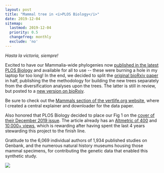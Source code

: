 ```yaml
---
layout: post
title: "Mammal tree in <i>PLOS Biology</i>"
date: 2019-12-04
sitemap:
  lastmod: 2019-12-04
  priority: 0.5
  changefreq: monthly
  exclude: 'no'
---
```


_Hasta la victoria, siempre!_

Excited to have our Mammalia-wide phylogenies now [published in the latest PLOS Biology](https://doi.org/10.1371/journal.pbio.3000494) and available for all to use -- these were burning a hole in my laptop for too long!  In the end, we decided to split the [original bioRxiv paper](https://www.biorxiv.org/content/10.1101/504803v1) in half, publishing the the methodology for building the new trees separately from the diversification analyses upon the trees.  The latter is still in review, but posted to a [new version on bioRxiv](https://www.biorxiv.org/content/10.1101/504803v3).

Be sure to check out the [Mammals section of the vertlife.org website](http://vertlife.org/data/mammals/), where I created a central explainer and downloader for the data paper.

Also honored that PLOS Biology decided to place our Fig 1 on the [cover of their December 2019 issue](https://journals.plos.org/plosbiology/article?id=10.1371/image.pbio.v17.i12). The article already has an [Altmetric of 400](https://www.altmetric.com/details/72058161) and [10,000+ views](https://journals.plos.org/plosbiology/article/metrics?id=10.1371/journal.pbio.3000494), which is rewarding after having spent the last 4 years stewarding this project to the finish line.

Gratitude to the 6,069 individual authors of 1,934 published studies on Genbank, and the numerous natural history museums housing those mammal specimens, for contributing the genetic data that enabled this synthetic study.

<img src="https://n8upham.github.io/images/FigS8_authorContributions.jpg"/>


